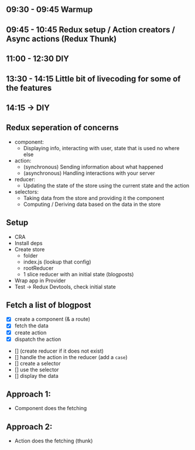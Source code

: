 ## 09:30 - 09:45 Warmup

## 09:45 - 10:45 Redux setup / Action creators / Async actions (Redux Thunk)

## 11:00 - 12:30 DIY

## 13:30 - 14:15 Little bit of livecoding for some of the features

## 14:15 -> DIY

## Redux seperation of concerns

- component:
  - Displaying info, interacting with user, state that is used no where else
- action:
  - (synchronous) Sending information about what happened
  - (asynchronous) Handling interactions with your server
- reducer:
  - Updating the state of the store using the current state and the action
- selectors:
  - Taking data from the store and providing it the component
  - Computing / Deriving data based on the data in the store

## Setup

- CRA
- Install deps
- Create store
  - folder
  - index.js (lookup that config)
  - rootReducer
  - 1 slice reducer with an initial state (blogposts)
- Wrap app in Provider
- Test -> Redux Devtools, check initial state

## Fetch a list of blogpost

- [x] create a component (& a route)
- [x] fetch the data
- [x] create action
- [x] dispatch the action
- [] (create reducer if it does not exist)
- [] handle the action in the reducer (add a `case`)
- [] create a selector
- [] use the selector
- [] display the data

## Approach 1:

- Component does the fetching

## Approach 2:

- Action does the fetching (thunk)
